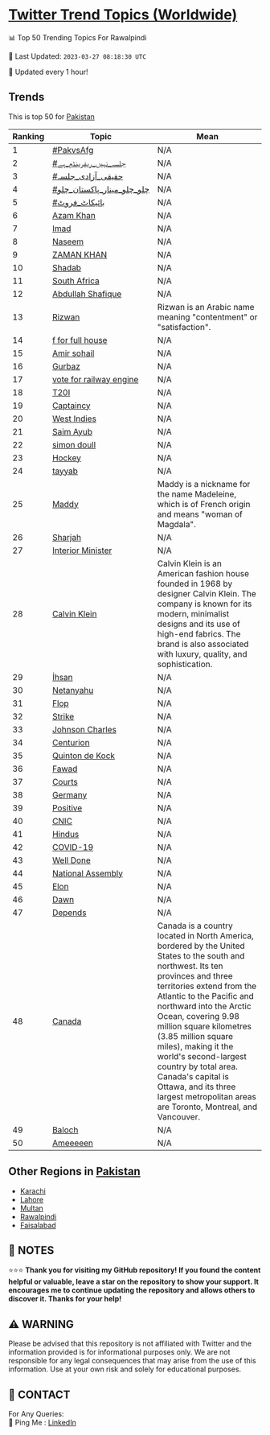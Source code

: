 [Twitter Trend Topics (Worldwide)](https://github.com/ErcinDedeoglu/Twitter-Trend-Topics)
==========


📊 Top 50 Trending Topics For Rawalpindi

📆 Last Updated: `2023-03-27 08:18:30 UTC`

🔧 Updated every 1 hour!


## Trends

This is top 50 for [Pakistan](</Pakistan>)

| Ranking | Topic | Mean |
| ------- | ------------ | ------------ |
| 1 | [#PakvsAfg](http://twitter.com/search?q=%23PakvsAfg) | N/A |
| 2 | [#جلسہ_نہیں_ریفرینڈم_ہے](http://twitter.com/search?q=%23%d8%ac%d9%84%d8%b3%db%81_%d9%86%db%81%db%8c%da%ba_%d8%b1%db%8c%d9%81%d8%b1%db%8c%d9%86%da%88%d9%85_%db%81%db%92) | N/A |
| 3 | [#حقیقی_آزادی_جلسہ](http://twitter.com/search?q=%23%d8%ad%d9%82%db%8c%d9%82%db%8c_%d8%a2%d8%b2%d8%a7%d8%af%db%8c_%d8%ac%d9%84%d8%b3%db%81) | N/A |
| 4 | [#چلو_چلو_مینار_پاکستان_چلو](http://twitter.com/search?q=%23%da%86%d9%84%d9%88_%da%86%d9%84%d9%88_%d9%85%db%8c%d9%86%d8%a7%d8%b1_%d9%be%d8%a7%da%a9%d8%b3%d8%aa%d8%a7%d9%86_%da%86%d9%84%d9%88) | N/A |
| 5 | [#بائیکاٹ_فروٹ](http://twitter.com/search?q=%23%d8%a8%d8%a7%d8%a6%db%8c%da%a9%d8%a7%d9%b9_%d9%81%d8%b1%d9%88%d9%b9) | N/A |
| 6 | [Azam Khan](http://twitter.com/search?q=Azam+Khan) | N/A |
| 7 | [Imad](http://twitter.com/search?q=Imad) | N/A |
| 8 | [Naseem](http://twitter.com/search?q=Naseem) | N/A |
| 9 | [ZAMAN KHAN](http://twitter.com/search?q=ZAMAN+KHAN) | N/A |
| 10 | [Shadab](http://twitter.com/search?q=Shadab) | N/A |
| 11 | [South Africa](http://twitter.com/search?q=South+Africa) | N/A |
| 12 | [Abdullah Shafique](http://twitter.com/search?q=Abdullah+Shafique) | N/A |
| 13 | [Rizwan](http://twitter.com/search?q=Rizwan) | Rizwan is an Arabic name meaning "contentment" or "satisfaction". |
| 14 | [f for full house](http://twitter.com/search?q=f+for+full+house) | N/A |
| 15 | [Amir sohail](http://twitter.com/search?q=Amir+sohail) | N/A |
| 16 | [Gurbaz](http://twitter.com/search?q=Gurbaz) | N/A |
| 17 | [vote for railway engine](http://twitter.com/search?q=vote+for+railway+engine) | N/A |
| 18 | [T20I](http://twitter.com/search?q=T20I) | N/A |
| 19 | [Captaincy](http://twitter.com/search?q=Captaincy) | N/A |
| 20 | [West Indies](http://twitter.com/search?q=West+Indies) | N/A |
| 21 | [Saim Ayub](http://twitter.com/search?q=Saim+Ayub) | N/A |
| 22 | [simon doull](http://twitter.com/search?q=simon+doull) | N/A |
| 23 | [Hockey](http://twitter.com/search?q=Hockey) | N/A |
| 24 | [tayyab](http://twitter.com/search?q=tayyab) | N/A |
| 25 | [Maddy](http://twitter.com/search?q=Maddy) | Maddy is a nickname for the name Madeleine, which is of French origin and means "woman of Magdala". |
| 26 | [Sharjah](http://twitter.com/search?q=Sharjah) | N/A |
| 27 | [Interior Minister](http://twitter.com/search?q=Interior+Minister) | N/A |
| 28 | [Calvin Klein](http://twitter.com/search?q=Calvin+Klein) | Calvin Klein is an American fashion house founded in 1968 by designer Calvin Klein. The company is known for its modern, minimalist designs and its use of high-end fabrics. The brand is also associated with luxury, quality, and sophistication. |
| 29 | [İhsan](http://twitter.com/search?q=%c4%b0hsan) | N/A |
| 30 | [Netanyahu](http://twitter.com/search?q=Netanyahu) | N/A |
| 31 | [Flop](http://twitter.com/search?q=Flop) | N/A |
| 32 | [Strike](http://twitter.com/search?q=Strike) | N/A |
| 33 | [Johnson Charles](http://twitter.com/search?q=Johnson+Charles) | N/A |
| 34 | [Centurion](http://twitter.com/search?q=Centurion) | N/A |
| 35 | [Quinton de Kock](http://twitter.com/search?q=Quinton+de+Kock) | N/A |
| 36 | [Fawad](http://twitter.com/search?q=Fawad) | N/A |
| 37 | [Courts](http://twitter.com/search?q=Courts) | N/A |
| 38 | [Germany](http://twitter.com/search?q=Germany) | N/A |
| 39 | [Positive](http://twitter.com/search?q=Positive) | N/A |
| 40 | [CNIC](http://twitter.com/search?q=CNIC) | N/A |
| 41 | [Hindus](http://twitter.com/search?q=Hindus) | N/A |
| 42 | [COVID-19](http://twitter.com/search?q=COVID-19) | N/A |
| 43 | [Well Done](http://twitter.com/search?q=Well+Done) | N/A |
| 44 | [National Assembly](http://twitter.com/search?q=National+Assembly) | N/A |
| 45 | [Elon](http://twitter.com/search?q=Elon) | N/A |
| 46 | [Dawn](http://twitter.com/search?q=Dawn) | N/A |
| 47 | [Depends](http://twitter.com/search?q=Depends) | N/A |
| 48 | [Canada](http://twitter.com/search?q=Canada) | Canada is a country located in North America, bordered by the United States to the south and northwest. Its ten provinces and three territories extend from the Atlantic to the Pacific and northward into the Arctic Ocean, covering 9.98 million square kilometres (3.85 million square miles), making it the world's second-largest country by total area. Canada's capital is Ottawa, and its three largest metropolitan areas are Toronto, Montreal, and Vancouver. |
| 49 | [Baloch](http://twitter.com/search?q=Baloch) | N/A |
| 50 | [Ameeeeen](http://twitter.com/search?q=Ameeeeen) | N/A |



## Other Regions in [Pakistan](</Pakistan>)

* [Karachi](</Pakistan/Karachi.md>)
* [Lahore](</Pakistan/Lahore.md>)
* [Multan](</Pakistan/Multan.md>)
* [Rawalpindi](</Pakistan/Rawalpindi.md>)
* [Faisalabad](</Pakistan/Faisalabad.md>)



## 📝 NOTES

⭐⭐⭐ **Thank you for visiting my GitHub repository! If you found the content helpful or valuable, leave a star on the repository to show your support. It encourages me to continue updating the repository and allows others to discover it. Thanks for your help!**


## ⚠️ WARNING

Please be advised that this repository is not affiliated with Twitter and the information provided is for informational purposes only. We are not responsible for any legal consequences that may arise from the use of this information. Use at your own risk and solely for educational purposes.


## 📨 CONTACT

 For Any Queries:  
            🏓 Ping Me : [LinkedIn](https://www.linkedin.com/in/ercindedeoglu/)
